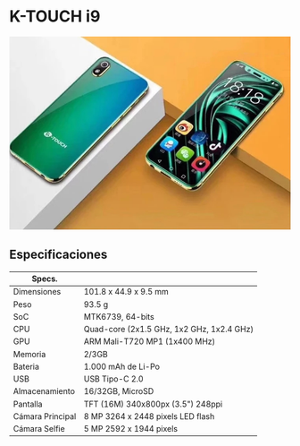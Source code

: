 # K-TOUCH i9
 <img src="HTB1frKiaODxK1RjSsphq6zHrpXaB.jpg_~2.jpg">

## Especificaciones
| Specs.              |                                            |
| ------------------- | -------------------------------------------|
| Dimensiones         | 101.8 x 44.9 x 9.5 mm                      |
| Peso                | 93.5 g                                     |
| SoC                 | MTK6739, 64-bits                          |
| CPU                 | Quad-core (2x1.5 GHz, 1x2 GHz, 1x2.4 GHz)  |
| GPU                 | ARM Mali-T720 MP1 (1x400 MHz)              |
| Memoria             | 2/3GB                                      |
| Bateria             | 1.000 mAh de Li-Po|
| USB                 | USB Tipo-C 2.0                             |
| Almacenamiento      | 16/32GB, MicroSD                 |
| Pantalla            | TFT (16M) 340x800px (3.5") 248ppi         |
| Cámara Principal    | 8 MP 3264 x 2448 pixels LED flash          |
| Cámara Selfie       | 5 MP 2592 x 1944 pixels                    |



